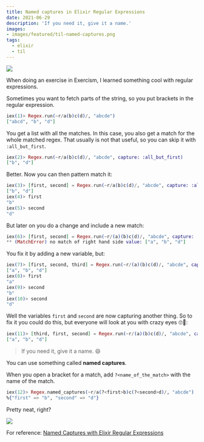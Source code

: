 ```yaml
---
title: Named captures in Elixir Regular Expressions
date: 2021-06-29
description: 'If you need it, give it a name.'
images:
- images/featured/til-named-captures.png
tags:
  - elixir
  - til
---
```


![](https://media.giphy.com/media/6uPOdgLIuhHYQ/giphy.gif)

When doing an exercise in Exercism, I learned something cool with regular expressions.

Sometimes you want to fetch parts of the string, so you put brackets in the regular expression.

```elixir
iex(1)> Regex.run(~r/a(b)c(d)/, "abcde")
["abcd", "b", "d"]
```

You get a list with all the matches. In this case, you also get a match for the whole matched regex. 
That usually is not that useful, so you can skip it with `:all_but_first`.

```elixir
iex(2)> Regex.run(~r/a(b)c(d)/, "abcde", capture: :all_but_first)
["b", "d"]
```

Better. Now you can then pattern match it:

```elixir
iex(3)> [first, second] = Regex.run(~r/a(b)c(d)/, "abcde", capture: :all_but_first)
["b", "d"]
iex(4)> first
"b"
iex(5)> second
"d"
```

But later on you do a change and include a new match:

```elixir
iex(6)> [first, second] = Regex.run(~r/(a)(b)c(d)/, "abcde", capture: :all_but_first)
** (MatchError) no match of right hand side value: ["a", "b", "d"]
```

You fix it by adding a new variable, but:

```elixir
iex(7)> [first, second, third] = Regex.run(~r/(a)(b)c(d)/, "abcde", capture: :all_but_first)
["a", "b", "d"]
iex(8)> first
"a"
iex(9)> second
"b"
iex(10)> second
"d"
```

Well the variables `first` and `second` are now capturing another thing. So to fix it you could do this, but everyone will look at you with crazy eyes 🙄🤬:

```elixir
iex(11)> [third, first, second] = Regex.run(~r/(a)(b)c(d)/, "abcde", capture: :all_but_first)
["a", "b", "d"]
```

> If you need it, give it a name. 😄

You can use something called **named captures**. 

When you open a bracket for a match, add `?<name_of_the_match>` with the name of the match.

```elixir
iex(12)> Regex.named_captures(~r/a(?<first>b)c(?<second>d)/, "abcde")
%{"first" => "b", "second" => "d"}
```

Pretty neat, right?

![](https://media.giphy.com/media/yjN7s3fOXtdimCTPrk/giphy.gif)

For reference: [Named Captures with Elixir Regular Expressions](https://til.hashrocket.com/posts/d75339a700-named-captures-with-elixir-regular-expressions)
